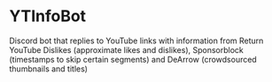 # YTInfoBot
Discord bot that replies to YouTube links with information from Return YouTube Dislikes (approximate likes and dislikes), Sponsorblock (timestamps to skip certain segments) and DeArrow (crowdsourced thumbnails and titles)
